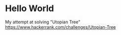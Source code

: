 Hello World
==========

My attempt at solving "Utopian Tree"
https://www.hackerrank.com/challenges/Utopian-Tree
